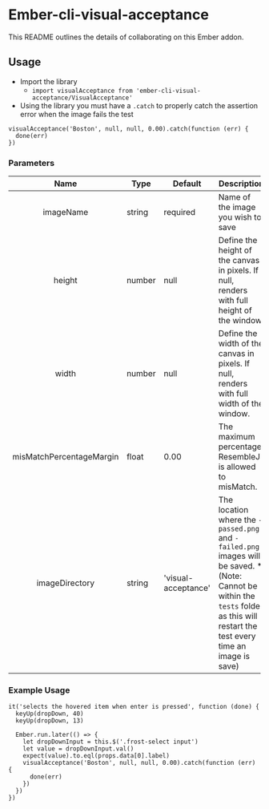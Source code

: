 # Ember-cli-visual-acceptance

This README outlines the details of collaborating on this Ember addon.

## Usage
  * Import the library
    * `import visualAcceptance from 'ember-cli-visual-acceptance/VisualAcceptance'`
  * Using the library you must have a `.catch` to  properly catch the assertion error when the image fails the test 
```
visualAcceptance('Boston', null, null, 0.00).catch(function (err) {
  done(err)
})
```
### Parameters
|           Name           | Type   | Default             | Description                                                                                                                                                                         |
|:------------------------:|--------|---------------------|-------------------------------------------------------------------------------------------------------------------------------------------------------------------------------------|
| imageName                | string | required            | Name of the image you wish to save                                                                                                                                                  |
| height                   | number | null                | Define the height of the canvas in pixels. If null, renders with full height of the window.                                                                                         |
| width                    | number | null                | Define the width of the canvas in pixels. If null, renders with full width of the window.                                                                                           |
| misMatchPercentageMargin | float  | 0.00                | The maximum percentage ResembleJs is allowed to misMatch.                                                                                                                           |
| imageDirectory           | string | 'visual-acceptance' | The location where the `-passed.png` and `-failed.png` images will be saved. *(Note: Cannot be within the `tests` folder as this will restart the test every time an image is save) |
### Example Usage
```
it('selects the hovered item when enter is pressed', function (done) {
  keyUp(dropDown, 40)
  keyUp(dropDown, 13)

  Ember.run.later(() => {
    let dropDownInput = this.$('.frost-select input')
    let value = dropDownInput.val()
    expect(value).to.eql(props.data[0].label)
    visualAcceptance('Boston', null, null, 0.00).catch(function (err) {
      done(err)
    })
  })
})
```
